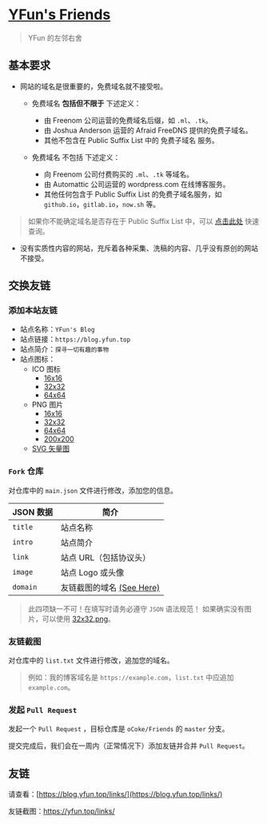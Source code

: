 # [YFun's Friends](https://blog.yfun.top/links/)

> YFun 的左邻右舍


## 基本要求

- 网站的域名是很重要的，免费域名就不接受啦。

    - 免费域名 **包括但不限于** 下述定义：
        - 由 Freenom 公司运营的免费域名后缀，如 `.ml`、`.tk`。
        - 由 Joshua Anderson 运营的 Afraid FreeDNS 提供的免费子域名。
        - 其他不包含在 Public Suffix List 中的 免费子域名 服务。

    - 免费域名 不包括 下述定义：
        - 向 Freenom 公司付费购买的 `.ml`、`.tk` 等域名。
        - 由 Automattic 公司运营的 wordpress.com 在线博客服务。
        - 其他任何包含于 Public Suffix List 的免费子域名服务，如 `github.io`，`gitlab.io`，`now.sh` 等。

> 如果你不能确定域名是否存在于 Public Suffix List 中，可以 [点击此处](https://yfun.top/lab/public-suffix) 快速查询。

- 没有实质性内容的网站，充斥着各种采集、洗稿的内容、几乎没有原创的网站不接受。



## 交换友链

### 添加本站友链

- 站点名称：`YFun's Blog`
- 站点链接：`https://blog.yfun.top`
- 站点简介：`探寻一切有趣的事物`
- 站点图标：
    - ICO 图标
        - [16x16](https://cdn.jsdelivr.net/gh/oCoke/cdn@master/favicons/16x16.ico)
        - [32x32](https://cdn.jsdelivr.net/gh/oCoke/cdn@master/favicons/32z32.ico)
        - [64x64](https://cdn.jsdelivr.net/gh/oCoke/cdn@master/favicons/64x64.ico)
    - PNG 图片
        - [16x16](https://cdn.jsdelivr.net/gh/oCoke/cdn@master/favicons/16x16.png)
        - [32x32](https://cdn.jsdelivr.net/gh/oCoke/cdn@master/favicons/32x32.png)
        - [64x64](https://cdn.jsdelivr.net/gh/oCoke/cdn@master/favicons/64x64.png)
        - [200x200](https://cdn.jsdelivr.net/gh/oCoke/cdn@master/favicons/200x200.png)
    - [SVG 矢量图](https://cdn.jsdelivr.net/gh/oCoke/cdn@master/favicons/favicon.svg)

### `Fork` 仓库

对仓库中的 `main.json` 文件进行修改，添加您的信息。

| JSON 数据 | 简介 |
| ------- | -------- |
| `title` | 站点名称 |
| `intro` | 站点简介 |
| `link`  | 站点 URL（包括协议头） |
| `image` | 站点 Logo 或头像 |
| `domain` | 友链截图的域名 [(See Here)](#友链截图) |

> 此四项缺一不可！在填写时请务必遵守 `JSON` 语法规范！
> 如果确实没有图片，可以使用 [32x32.png](https://cdn.jsdelivr.net/gh/oCoke/cdn@master/favicons/32x32.png)。

### 友链截图

对仓库中的 `list.txt` 文件进行修改，追加您的域名。

> 例如：我的博客域名是 `https://example.com`，`list.txt` 中应追加 `example.com`。

### 发起 `Pull Request`

发起一个 `Pull Request` ，目标仓库是 `oCoke/Friends` 的 `master` 分支。

提交完成后，我们会在一周内（正常情况下）添加友链并合并 `Pull Request`。

## 友链

请查看：[https://blog.yfun.top/links/](https://blog.yfun.top/links/)

友链截图：https://yfun.top/links/

